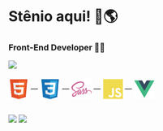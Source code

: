 
<!--
**stamorim28/stamorim28** is a ✨ _special_ ✨ repository because its `README.md` (this file) appears on your GitHub profile.

Here are some ideas to get you started:

- 🔭 I’m currently working on ...
- 🌱 I’m currently learning ...
- 👯 I’m looking to collaborate on ...
- 🤔 I’m looking for help with ...
- 💬 Ask me about ...
- 📫 How to reach me: ...
- 😄 Pronouns: ...
- ⚡ Fun fact: ...
-->

# Stênio aqui! 👋🌎

### Front-End Developer :man_technologist:
 <div>
<!--   <img height="180em" src="https://github-readme-stats.vercel.app/api?username=stamorim28&show_icons=true&theme=algolia&include_all_commits=true&count_private=true"/> -->
  <img src="https://github-readme-stats.vercel.app/api/top-langs/?username=stamorim28&hide=html&langs_count=7&theme=algolia"/>
</div>
  
<div style="display: inline_block"><br>
  <img align="center" alt="HTML" width="40" src="https://raw.githubusercontent.com/devicons/devicon/master/icons/html5/html5-original.svg"> &mdash;
  <img align="center" alt="CSS" width="40" src="https://raw.githubusercontent.com/devicons/devicon/master/icons/css3/css3-original.svg"> &mdash;
  <img align="center" alt="SASS" width="40" src="https://raw.githubusercontent.com/github/explore/80688e429a7d4ef2fca1e82350fe8e3517d3494d/topics/sass/sass.png"> &mdash;
  <img align="center" alt="Js" width="40" src="https://raw.githubusercontent.com/devicons/devicon/master/icons/javascript/javascript-plain.svg"> &mdash;
  <img align="center" alt="Vue" width="40" src="https://raw.githubusercontent.com/github/explore/80688e429a7d4ef2fca1e82350fe8e3517d3494d/topics/vue/vue.png">
</div>
  
  ##
  
  <div> 
    <a href="https://www.linkedin.com/in/st%C3%AAnio-amorim-38b9ba174/" target="_blank"><img src="https://img.shields.io/badge/-LinkedIn-%230077B5?style=for-the-badge&logo=linkedin&logoColor=white" target="_blank"></a> 
  <a href = "mailto:jstenio.rocha@gmail.com"><img src="https://img.shields.io/badge/-Gmail-%23333?style=for-the-badge&logo=gmail&logoColor=white" target="_blank"></a>
</div>
